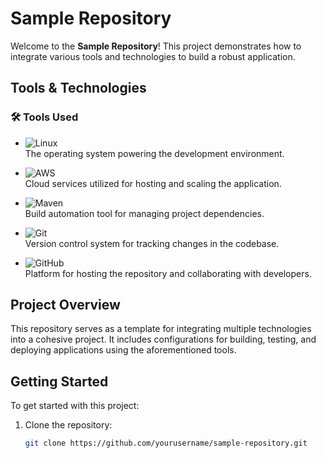 # Sample Repository

Welcome to the **Sample Repository**! This project demonstrates how to integrate various tools and technologies to build a robust application.

## Tools & Technologies

### 🛠️ Tools Used

- ![Linux](https://img.shields.io/badge/Linux-333333?style=flat&logo=linux)  
  The operating system powering the development environment.

- ![AWS](https://img.shields.io/badge/AWS-232F3E?style=flat&logo=amazon-aws)  
  Cloud services utilized for hosting and scaling the application.

- ![Maven](https://img.shields.io/badge/Apache%20Maven-C71A36?style=flat&logo=apache-maven)  
  Build automation tool for managing project dependencies.

- ![Git](https://img.shields.io/badge/Git-F05032?style=flat&logo=git)  
  Version control system for tracking changes in the codebase.

- ![GitHub](https://img.shields.io/badge/GitHub-181717?style=flat&logo=github)  
  Platform for hosting the repository and collaborating with developers.

## Project Overview

This repository serves as a template for integrating multiple technologies into a cohesive project. It includes configurations for building, testing, and deploying applications using the aforementioned tools.

## Getting Started

To get started with this project:

1. Clone the repository:

   ```bash
   git clone https://github.com/yourusername/sample-repository.git
